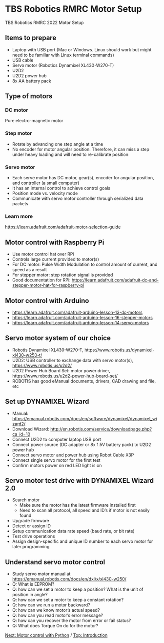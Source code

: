 # TBS Robotics RMRC Motor Setup
TBS Robotics RMRC 2022 Motor Setup
## Items to prepare
- Laptop with USB port (Mac or Windows. Linux should work but might need to be familiar with Linux terminal commands)
- USB cable
- Servo motor (Robotics Dynamixel XL430-W270-T)
- U2D2
- U2D2 power hub
- 8x AA battery pack
## Type of motors
### DC motor
Pure electro-magnetic motor
### Step motor
- Rotate by advancing one step angle at a time
- No encoder for motor angular position. Therefore, it can miss a step under heavy loading and will need to re-calibrate position
### Servo motor
- Each serve motor has DC motor, gear(s), encoder for angular position, and controller (a small computer)
- It has an internal control to achieve control goals
- Position mode vs. velocity mode
- Communicate with servo motor controller through serialized data packets
### Learn more
https://learn.adafruit.com/adafruit-motor-selection-guide
## Motor control with Raspberry Pi
- Use motor control hat over RPi
- Controls large current provided to motor(s)
- For DC motor: Pulse Width Modulation to control amount of current, and speed as a result
- For stepper motor: step rotation signal is provided
- Good documentation for RPi: https://learn.adafruit.com/adafruit-dc-and-stepper-motor-hat-for-raspberry-pi
## Motor control with Arduino
- https://learn.adafruit.com/adafruit-arduino-lesson-13-dc-motors
- https://learn.adafruit.com/adafruit-arduino-lesson-16-stepper-motors 
- https://learn.adafruit.com/adafruit-arduino-lesson-14-servo-motors
## Servo motor system of our choice
- Robotis Dynamixel XL430-W270-T, https://www.robotis.us/dynamixel-xl430-w250-t/
- U2D2: USB controller to exchange data with servo motor(s), https://www.robotis.us/u2d2/ 
- U2D2 Power Hub Board Set: motor power driver, https://www.robotis.us/u2d2-power-hub-board-set/
- ROBOTIS has good eManual documents, drivers, CAD drawing and file, etc
## Set up DYNAMIXEL Wizard
- Manual: https://emanual.robotis.com/docs/en/software/dynamixel/dynamixel_wizard2/
- Download Wizard: http://en.robotis.com/service/downloadpage.php?ca_id=10
- Connect U2D2 to computer laptop USB port
- Connect power source (DC adapter or 8x 1.5V battery pack) to U2D2 power hub
- Connect servo motor and power hub using Robot Cable X3P
- Connect single servo motor for the first test
- Confirm motors power on red LED light is on
## Servo motor test drive with DYNAMIXEL Wizard 2.0 
- Search motor
  - Make sure the motor has the latest firmware installed first
  - Need to scan all protocol, all speed and ID’s if motor is not easily found
- Upgrade firmware
- Detect or assign ID
- Setup communication data rate speed (baud rate, or bit rate)
- Test drive operations
- Assign design-specific and unique ID number to each servo motor for later programming
## Understand servo motor control
- Study servo motor manual at https://emanual.robotis.com/docs/en/dxl/x/xl430-w250/
- Q: What is EEPROM?
- Q: how can we set a motor to keep a position? What is the unit of position in angle?
- Q: how can we set a motor to keep a constant rotation?
- Q: how can we run a motor backward?
- Q: how can we know motor’s actual speed?
- Q: how can you read motor’s error message?
- Q: how can you recover the motor from error or fail status?
- Q: What does Torque On do for the motor?


[Next: Motor control with Python](https://github.com/Cinderpe1t/TBS_Robotics_Motor_Control_with_Python) / [Top: Introduction](https://github.com/Cinderpe1t/TBS_Robotics_Introduction)


